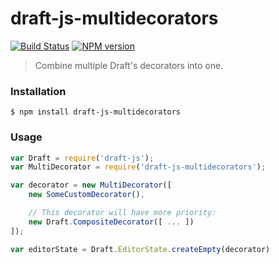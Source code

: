 # draft-js-multidecorators

[![Build Status](https://travis-ci.org/SamyPesse/draft-js-multidecorators.png?branch=master)](https://travis-ci.org/SamyPesse/draft-js-multidecorators)
[![NPM version](https://badge.fury.io/js/draft-js-multidecorators.svg)](http://badge.fury.io/js/draft-js-multidecorators)


> Combine multiple Draft's decorators into one.

### Installation

```
$ npm install draft-js-multidecorators
```

### Usage

```js
var Draft = require('draft-js');
var MultiDecorator = require('draft-js-multidecorators');

var decorator = new MultiDecorator([
    new SomeCustomDecorator(),

    // This decorator will have more priority:
    new Draft.CompositeDecorator([ ... ])
]);

var editorState = Draft.EditorState.createEmpty(decorator)
```
